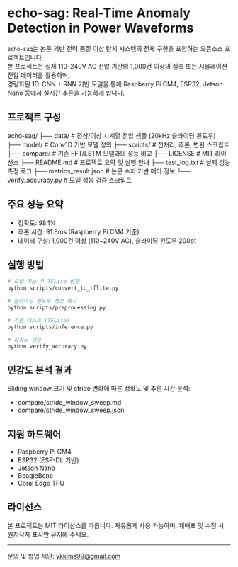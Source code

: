 # echo-sag: Real-Time Anomaly Detection in Power Waveforms

`echo-sag`는 논문 기반 전력 품질 이상 탐지 시스템의 전체 구현을 포함하는 오픈소스 프로젝트입니다.  
본 프로젝트는 실제 110–240V AC 전압 기반의 1,000건 이상의 실측 또는 시뮬레이션 전압 데이터를 활용하며,  
경량화된 1D-CNN + RNN 기반 모델을 통해 Raspberry Pi CM4, ESP32, Jetson Nano 등에서 실시간 추론을 가능하게 합니다.

## 프로젝트 구성

echo-sag/
├── data/                      # 정상/이상 시계열 전압 샘플 (20kHz 슬라이딩 윈도우)
├── model/                    # Conv1D 기반 모델 정의
├── scripts/                  # 전처리, 추론, 변환 스크립트
├── compare/                  # 기존 FFT/LSTM 모델과의 성능 비교
├── LICENSE                   # MIT 라이선스
├── README.md                 # 프로젝트 요약 및 실행 안내
├── test_log.txt              # 실제 성능 측정 로그
├── metrics_result.json       # 논문 수치 기반 메타 정보
└── verify_accuracy.py        # 모델 성능 검증 스크립트

## 주요 성능 요약

- 정확도: 98.1%
- 추론 시간: 91.8ms (Raspberry Pi CM4 기준)
- 데이터 구성: 1,000건 이상 (110~240V AC), 슬라이딩 윈도우 200pt

## 실행 방법

```bash
# 모델 학습 후 TFLite 변환
python scripts/convert_to_tflite.py

# 슬라이딩 윈도우 생성 예시
python scripts/preprocessing.py

# 추론 테스트 (TFLite)
python scripts/inference.py

# 정확도 검증
python verify_accuracy.py
```

## 민감도 분석 결과

Sliding window 크기 및 stride 변화에 따른 정확도 및 추론 시간 분석:

- compare/stride_window_sweep.md
- compare/stride_window_sweep.json

## 지원 하드웨어

- Raspberry Pi CM4
- ESP32 (ESP-DL 기반)
- Jetson Nano
- BeagleBone
- Coral Edge TPU

## 라이선스

본 프로젝트는 MIT 라이선스를 따릅니다. 자유롭게 사용 가능하며, 재배포 및 수정 시 원저작자 표시만 유지해 주세요.

---

문의 및 협업 제안: ykkims99@gmail.com

